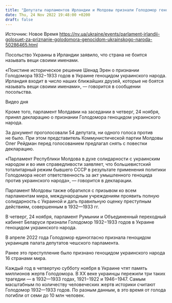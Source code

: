 ```yaml
---
title: "Депутаты парламентов Ирландии и Молдовы признали Голодомор геноцидом украинского народа"
date: Thu, 24 Nov 2022 19:48:00 +0200
draft: false
---
```

Источник: Новое Время https://nv.ua/ukraine/events/parlament-irlandii-golosuet-za-priznanie-golodomora-genocidom-ukrainskogo-naroda-50286465.html


 Посольство Украины в Ирландии заявило, что страна не боится называть вещи своими именами.

«Поистине историческое решение Шенад Эрен о признании Голодомора 1932−1933 годов в Украине геноцидом украинского народа. Ирландия входит в число наших ближайших друзей, которые не боятся называть вещи своими именами», — говорится в сообщении посольства.

 Видео дня   

Кроме того, парламент Молдавии на заседании в четверг, 24 ноября, принял декларацию о признании Голодомора геноцидом украинского народа.

За документ проголосовали 54 депутата, ни одного голоса против не было. При этом представитель Коммунистической партии Молдовы Олег Рейдман перед голосованием предлагал снять с повестки декларацию.

«Парламент Республики Молдова в духе солидарности с украинским народом и во имя справедливости заявляет, что большевистский тоталитарный режим бывшего СССР в результате применения политики Голодомора несет ответственность за акт умышленного геноцида против украинского народа», — говорится в декларации.

Парламент Молдовы также обратился с призывом ко всем парламентам мира, международным учреждениям проявить полную солидарность с Украиной и дать правильную оценку преступным действиям, совершенным в 1932—1933 гг.

В четверг, 24 ноября, парламент Румынии и Объединенный переходный кабинет Беларуси признали Голодомор 1932−1933 годов в Украине геноцидом украинского народа.

В апреле 2022 года Голодомор единогласно признала геноцидом украинцев палата депутатов чешского парламента.

Ранее это преступление было признано геноцидом украинского народа 16 странами мира.

Каждый год в четвертую субботу ноября в Украине чтят память миллионов жертв Голодомора. В XX веке украинцы пережили три таких трагедии — в 1932—1933 годах, 1921−1922 и 1946−1947. Самым масштабным по количеству человеческих жертв историки считают Голодомор 1932—1933 годов. По разным данным, в это время от голода погибли от семи до 10 млн человек.
